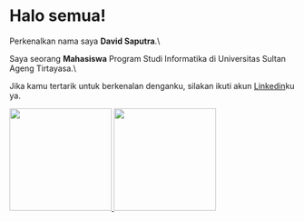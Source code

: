 # Halo semua! 

Perkenalkan nama saya **David Saputra**.\

Saya seorang **Mahasiswa** Program Studi Informatika di Universitas Sultan Ageng Tirtayasa.\

Jika kamu tertarik untuk berkenalan denganku, silakan ikuti akun [Linkedin](https://www.linkedin.com/in/david-saputra-8904a5255/)ku ya.

<p align="left">
<a href="https://github.com/davidwae">
  <img height="180em" src="https://github-readme-stats-eight-theta.vercel.app/api?username=Davidwae&show_icons=true&theme=algolia&include_all_commits=true&count_private=true"/>
  <img height="180em" src="https://github-readme-stats-eight-theta.vercel.app/api/top-langs/?username=Davidwae&layout=compact&langs_count=10&theme=algolia"/>
</a>
</p>

<!--
**Davidwae/Davidwae** is a ✨ _special_ ✨ repository because its `README.md` (this file) appears on your GitHub profile.

Here are some ideas to get you started:

- 🔭 I’m currently working on ...
- 🌱 I’m currently learning ...
- 👯 I’m looking to collaborate on ...
- 🤔 I’m looking for help with ...
- 💬 Ask me about ...
- 📫 How to reach me: ...
- 😄 Pronouns: ...
- ⚡ Fun fact: ...
-->
